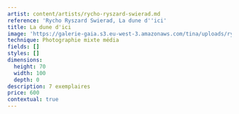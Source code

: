 ```yaml
---
artist: content/artists/rycho-ryszard-swierad.md
reference: 'Rycho Ryszard Swierad, La dune d''ici'
title: La dune d'ici
image: 'https://galerie-gaia.s3.eu-west-3.amazonaws.com/tina/uploads/rycho-ryszard-swierad/galerie gaia-rycho-paysage 1.jpg'
technique: Photographie mixte média
fields: []
styles: []
dimensions:
  height: 70
  width: 100
  depth: 0
description: 7 exemplaires
price: 600
contextual: true
---
```


